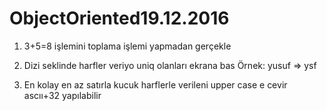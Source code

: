 # ObjectOriented19.12.2016
1) 3+5=8 işlemini toplama işlemi yapmadan gerçekle 

2) Dizi seklinde harfler veriyo uniq olanları ekrana bas Örnek: yusuf => ysf 

3) En kolay en az satırla kucuk harflerle verileni upper case e cevir ascıı+32 yapılabilir
